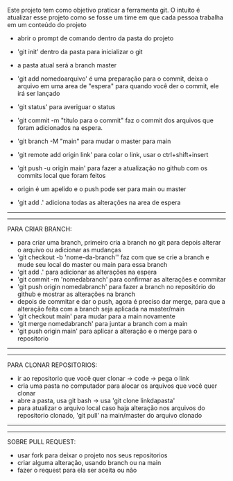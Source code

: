 Este projeto tem como objetivo praticar a ferramenta git. O intuito é atualizar esse projeto como se fosse um time em que cada pessoa trabalha em um conteúdo do projeto

- abrir o prompt de comando dentro da pasta do projeto

- 'git init' dentro da pasta para inicializar o git
- a pasta atual será a branch master
- 'git add nomedoarquivo' é uma preparação para o commit, deixa o arquivo em uma area de "espera" para quando você der o commit, ele irá ser lançado
- 'git status' para averiguar o status 
- 'git commit -m "titulo para o commit" faz o commit dos arquivos que foram adicionados na espera.
- 'git branch -M "main" para mudar o master para main
- 'git remote add origin link' para colar o link, usar o ctrl+shift+insert
- 'git push -u origin main' para fazer a atualização no github com os commits local que foram feitos 
- origin é um apelido e o push pode ser para main ou master
- 'git add .' adiciona todas as alterações na area de espera
-------------------------------------------------------------------------------
-------------------------------------------------------------------------------
PARA CRIAR BRANCH:
- para criar uma branch, primeiro cria a branch no git para depois alterar o arquivo ou adicionar as mudanças
- 'git checkout -b 'nome-da-branch'' faz com que se crie a branch e mude seu local do master ou main para essa branch
- 'git add .' para adicionar as alterações na espera
- 'git commit -m 'nomedabranch' para confirmar as alterações e commitar 
- 'git push origin nomedabranch' para fazer a branch no repositório do github e mostrar as alterações na branch
- depois de commitar e dar o push, agora é preciso dar merge, para que a alteração feita com a branch seja aplicada na master/main
- 'git checkout main' para mudar para a main novamente 
- 'git merge nomedabranch' para juntar a branch com a main
- 'git push origin main' para aplicar a alteração e o merge para o repositorio
-------------------------------------------------------------------------------
-------------------------------------------------------------------------------
PARA CLONAR REPOSITORIOS:

- ir ao repositorio que você quer clonar -> code -> pega o link 
- cria uma pasta no computador para alocar os arquivos que você quer clonar
- abre a pasta, usa git bash -> usa 'git clone linkdapasta'
- para atualizar o arquivo local caso haja alteração nos arquivos do repositorio clonado, 'git pull' na main/master do arquivo clonado

-------------------------------------------------------------------------------
-------------------------------------------------------------------------------
SOBRE PULL REQUEST: 
- usar fork para deixar o projeto nos seus repositorios
- criar alguma alteração, usando branch ou na main
- fazer o request para ela ser aceita ou não